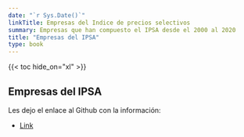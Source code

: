 ```yaml
---
date: "`r Sys.Date()`"
linkTitle: Empresas del Indice de precios selectivos
summary: Empresas que han compuesto el IPSA desde el 2000 al 2020
title: "Empresas del IPSA"
type: book
---
```


{{< toc hide_on="xl" >}}

## Empresas del IPSA

Les dejo el enlace al Github con la información:

- [Link]("https://github.com/sebaegana/ipsa_by_year")
